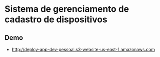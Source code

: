 # Sistema de gerenciamento de cadastro de dispositivos


## Demo
- http://deploy-app-dev-pessoal.s3-website-us-east-1.amazonaws.com
